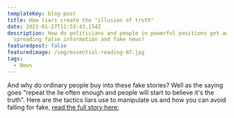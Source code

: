 ```yaml
---
templateKey: blog-post
title: How liars create the "illusion of truth"
date: 2021-01-27T11:53:43.154Z
description: How do politicians and people in powerful positions get away with
  spreading false information and fake news?
featuredpost: false
featuredimage: /img/essential-reading-07.jpg
tags:
  - News
---
```

And why do ordinary people buy into these fake stories? Well as the saying goes "repeat the lie often enough and people will start to believe it's the truth". Here are the tactics liars use to manipulate us and how you can avoid falling for fake, [read the full story here:](https://www.bbc.com/future/article/20161026-how-liars-create-the-illusion-of-truth)